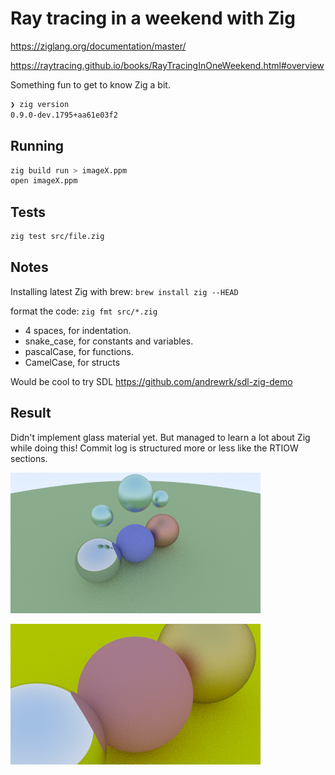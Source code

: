 # Ray tracing in a weekend with Zig

https://ziglang.org/documentation/master/

https://raytracing.github.io/books/RayTracingInOneWeekend.html#overview

Something fun to get to know Zig a bit.

```bash
❯ zig version
0.9.0-dev.1795+aa61e03f2
```

## Running

```bash
zig build run > imageX.ppm
open imageX.ppm
```

## Tests

```bash
zig test src/file.zig
```

## Notes

Installing latest Zig with brew: `brew install zig --HEAD`

format the code: `zig fmt src/*.zig`

- 4 spaces, for indentation.
- snake_case, for constants and variables.
- pascalCase, for functions.
- CamelCase, for structs

Would be cool to try SDL https://github.com/andrewrk/sdl-zig-demo

## Result

Didn't implement glass material yet. But managed to learn a lot about Zig while doing this! Commit log is structured more or less like the RTIOW sections.

![Raytraced spheres with different materials](zigray_logo.png)

![Image 19 without glass from RTIOW](zigray_image19.png)
